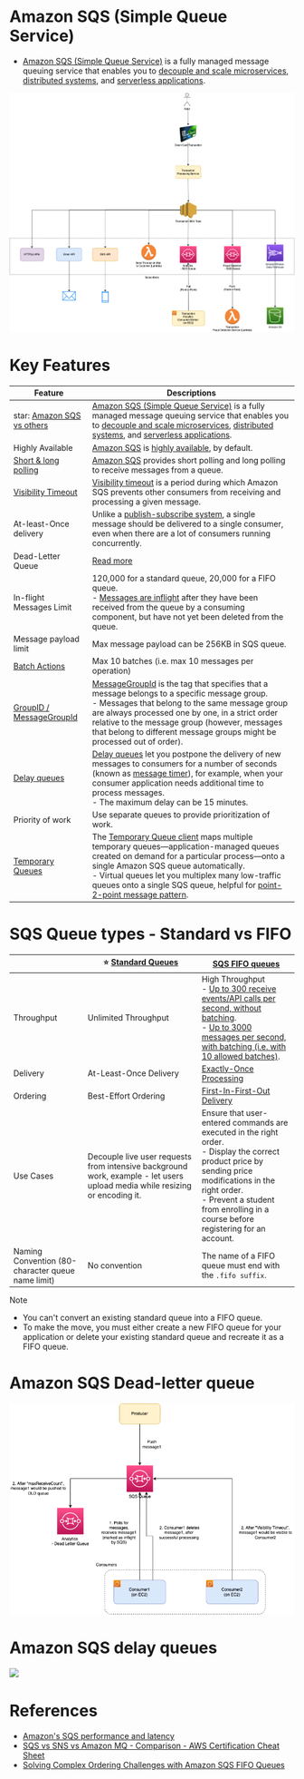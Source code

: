 # Amazon SQS (Simple Queue Service)
- [Amazon SQS (Simple Queue Service)](https://aws.amazon.com/sqs/) is a fully managed message queuing service that enables you to [decouple and scale microservices](../../../4_MessageBrokersEDA/EventDrivenArchitecture/Readme.md), [distributed systems](../../../7_Scalability), and [serverless applications](../../AWS-Serverless-Architecture.md).

![](../assests/sns/FanOutPatternSQSSNS.png)

# Key Features

| Feature                                                                                                                                   | Descriptions                                                                                                                                                                                                                                                                                                                                                                                                                                                                                         |
|-------------------------------------------------------------------------------------------------------------------------------------------|------------------------------------------------------------------------------------------------------------------------------------------------------------------------------------------------------------------------------------------------------------------------------------------------------------------------------------------------------------------------------------------------------------------------------------------------------------------------------------------------------|
| star: [Amazon SQS vs others](../../../4_MessageBrokersEDA/KafkaVsRabbitMQVsSQSVsSNS.md)                                                   | [Amazon SQS (Simple Queue Service)](https://aws.amazon.com/sqs/) is a fully managed message queuing service that enables you to [decouple and scale microservices](../../../4_MessageBrokersEDA/EventDrivenArchitecture/Readme.md), [distributed systems](../../../14_Networking), and [serverless applications](../../AWS-Serverless-Architecture.md).                                                                                                                     |
| Highly Available                                                                                                                          | [Amazon SQS]() is [highly available](../../../7a_HighAvailability/HighAvailability.md), by default.                                                                                                                                                                                                                                                                                                                                                                            |
| [Short & long polling](SQSShortLongPoling.md)                                                                                             | [Amazon SQS](https://aws.amazon.com/sqs/faqs/) provides short polling and long polling to receive messages from a queue.                                                                                                                                                                                                                                                                                                                                                                             |
| [Visibility Timeout](https://docs.aws.amazon.com/AWSSimpleQueueService/latest/SQSDeveloperGuide/sqs-visibility-timeout.html)              | [Visibility timeout](https://docs.aws.amazon.com/AWSSimpleQueueService/latest/SQSDeveloperGuide/sqs-visibility-timeout.html) is a period during which Amazon SQS prevents other consumers from receiving and processing a given message.                                                                                                                                                                                                                                                             |
| At-least-Once delivery                                                                                                                    | Unlike a [publish-subscribe system](../../../4_MessageBrokersEDA/EventDrivenArchitecture/PubSubModel.md), a single message should be delivered to a single consumer, even when there are a lot of consumers running concurrently.                                                                                                                                                                                                                                                                    |
| Dead-Letter Queue                                                                                                                         | [Read more](DLQ.md)                                                                                                                                                                                                                                                                                                                                                                                                                                                                                  |
| In-flight Messages Limit                                                                                                                  | 120,000 for a standard queue, 20,000 for a FIFO queue.<br/>- [Messages are inflight](https://aws.amazon.com/premiumsupport/knowledge-center/sqs-message-backlog/) after they have been received from the queue by a consuming component, but have not yet been deleted from the queue.                                                                                                                                                                                                               |
| Message payload limit                                                                                                                     | Max message payload can be 256KB in SQS queue.                                                                                                                                                                                                                                                                                                                                                                                                                                                       |
| [Batch Actions](https://docs.aws.amazon.com/AWSSimpleQueueService/latest/SQSDeveloperGuide/sqs-batch-api-actions.html)                    | Max 10 batches (i.e. max 10 messages per operation)                                                                                                                                                                                                                                                                                                                                                                                                                                                  |
| [GroupID / MessageGroupId](https://docs.aws.amazon.com/AWSSimpleQueueService/latest/SQSDeveloperGuide/using-messagegroupid-property.html) | [MessageGroupId](https://docs.aws.amazon.com/AWSSimpleQueueService/latest/APIReference/API_SendMessage.html) is the tag that specifies that a message belongs to a specific message group. <br/>- Messages that belong to the same message group are always processed one by one, in a strict order relative to the message group (however, messages that belong to different message groups might be processed out of order).                                                                       |
| [Delay queues](https://docs.aws.amazon.com/AWSSimpleQueueService/latest/SQSDeveloperGuide/sqs-delay-queues.html)                          | [Delay queues](https://docs.aws.amazon.com/AWSSimpleQueueService/latest/SQSDeveloperGuide/sqs-delay-queues.html) let you postpone the delivery of new messages to consumers for a number of seconds (known as [message timer](https://docs.aws.amazon.com/AWSSimpleQueueService/latest/SQSDeveloperGuide/sqs-message-timers.html)), for example, when your consumer application needs additional time to process messages.<br/>- The maximum delay can be 15 minutes.                                |
| Priority of work                                                                                                                          | Use separate queues to provide prioritization of work.                                                                                                                                                                                                                                                                                                                                                                                                                                               |
| [Temporary Queues](https://aws.amazon.com/blogs/compute/simple-two-way-messaging-using-the-amazon-sqs-temporary-queue-client/)            | The [Temporary Queue client](https://docs.aws.amazon.com/AWSSimpleQueueService/latest/SQSDeveloperGuide/sqs-temporary-queues.html) maps multiple temporary queues—application-managed queues created on demand for a particular process—onto a single Amazon SQS queue automatically.<br/>- Virtual queues let you multiplex many low-traffic queues onto a single SQS queue, helpful for [point-2-point message pattern](../../../4_MessageBrokersEDA/EventDrivenArchitecture/PointToPointModel.md). |

# SQS Queue types - Standard vs FIFO

|                                                   | :star: [Standard Queues](https://docs.aws.amazon.com/AWSSimpleQueueService/latest/SQSDeveloperGuide/standard-queues.html)   | [SQS FIFO queues](https://docs.aws.amazon.com/AWSSimpleQueueService/latest/SQSDeveloperGuide/FIFO-queues.html)                                                                                                                                                                                                                                                                                |
|---------------------------------------------------|-----------------------------------------------------------------------------------------------------------------------------|-----------------------------------------------------------------------------------------------------------------------------------------------------------------------------------------------------------------------------------------------------------------------------------------------------------------------------------------------------------------------------------------------|
| Throughput                                        | Unlimited Throughput                                                                                                        | High Throughput <br/>- [Up to 300 receive events/API calls per second, without batching](https://docs.aws.amazon.com/AWSSimpleQueueService/latest/SQSDeveloperGuide/high-throughput-fifo.html). <br/>- [Up to 3000 messages per second, with batching (i.e. with 10 allowed batches)](https://docs.aws.amazon.com/AWSSimpleQueueService/latest/SQSDeveloperGuide/sqs-batch-api-actions.html). |
| Delivery                                          | At-Least-Once Delivery                                                                                                      | [Exactly-Once Processing](https://docs.aws.amazon.com/AWSSimpleQueueService/latest/SQSDeveloperGuide/FIFO-queues-exactly-once-processing.html)                                                                                                                                                                                                                                                |
| Ordering                                          | Best-Effort Ordering                                                                                                        | [First-In-First-Out Delivery](https://docs.aws.amazon.com/AWSSimpleQueueService/latest/SQSDeveloperGuide/FIFO-queues-message-order.html)                                                                                                                                                                                                                                                      |
| Use Cases                                         | Decouple live user requests from intensive background work, example - let users upload media while resizing or encoding it. | Ensure that user-entered commands are executed in the right order.<br/>- Display the correct product price by sending price modifications in the right order.<br/>- Prevent a student from enrolling in a course before registering for an account.                                                                                                                                           |
| Naming Convention (80-character queue name limit) | No convention                                                                                                               | The name of a FIFO queue must end with the `.fifo suffix`.                                                                                                                                                                                                                                                                                                                                    |

Note 
- You can't convert an existing standard queue into a FIFO queue. 
- To make the move, you must either create a new FIFO queue for your application or delete your existing standard queue and recreate it as a FIFO queue.

# Amazon SQS Dead-letter queue

![](../assests/sqs/SQS-DLD-More-Info.png)

# Amazon SQS delay queues

![](https://docs.aws.amazon.com/images/AWSSimpleQueueService/latest/SQSDeveloperGuide/images/sqs-delay-queues-diagram.png)

# References
- [Amazon's SQS performance and latency](https://softwaremill.com/amazon-sqs-performance-latency/)
- [SQS vs SNS vs Amazon MQ - Comparison - AWS Certification Cheat Sheet](https://cloud.in28minutes.com/aws-certification-sqs-vs-sns-vs-amazon-mq)
- [Solving Complex Ordering Challenges with Amazon SQS FIFO Queues](https://aws.amazon.com/blogs/compute/solving-complex-ordering-challenges-with-amazon-sqs-fifo-queues/)